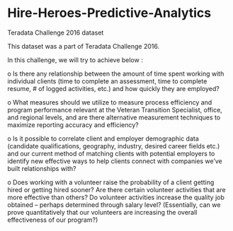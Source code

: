 # Hire-Heroes-Predictive-Analytics

Teradata Challenge 2016 dataset

This dataset was a part of Teradata Challenge 2016.

In this challenge, we will try to achieve below :

o	Is there any relationship between the amount of time spent working with individual clients (time to complete an assessment, time to complete resume, # of logged activities, etc.) and how quickly they are employed?

o	What measures should we utilize to measure process efficiency and program performance relevant at the Veteran Transition Specialist, office, and regional levels, and are there alternative measurement techniques to maximize reporting accuracy and efficiency?

o	Is it possible to correlate client and employer demographic data (candidate qualifications, geography, industry, desired career fields etc.) and our current method of matching clients with potential employers to identify new effective ways to help clients connect with companies we’ve built relationships with?

o	Does working with a volunteer raise the probability of a client getting hired or getting hired sooner? Are there certain volunteer activities that are more effective than others? Do volunteer activities increase the quality job obtained – perhaps determined through salary level? (Essentially, can we prove quantitatively that our volunteers are increasing the overall effectiveness of our program?)
